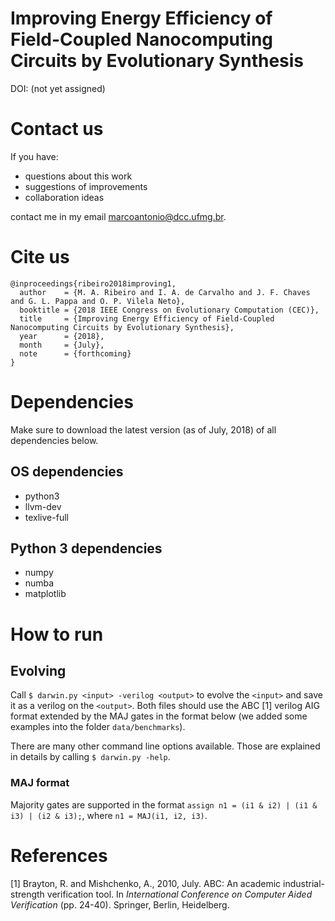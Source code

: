 # Improving Energy Efficiency of Field-Coupled Nanocomputing Circuits by Evolutionary Synthesis
DOI: (not yet assigned)

# Contact us
If you have:
- questions about this work
- suggestions of improvements
- collaboration ideas

contact me in my email [marcoantonio@dcc.ufmg.br](mailto:marcoantonio@dcc.ufmg.br).

# Cite us

```
@inproceedings{ribeiro2018improving1,
  author    = {M. A. Ribeiro and I. A. de Carvalho and J. F. Chaves and G. L. Pappa and O. P. Vilela Neto},
  booktitle = {2018 IEEE Congress on Evolutionary Computation (CEC)},
  title     = {Improving Energy Efficiency of Field-Coupled Nanocomputing Circuits by Evolutionary Synthesis},
  year      = {2018},
  month     = {July},
  note      = {forthcoming}
}
```

# Dependencies

Make sure to download the latest version (as of July, 2018) of all dependencies below.

## OS dependencies
- python3
- llvm-dev
- texlive-full

## Python 3 dependencies
- numpy
- numba
- matplotlib

# How to run

## Evolving
Call `$ darwin.py <input> -verilog <output>` to evolve the `<input>` and save it as a verilog on the `<output>`.
Both files should use the ABC [1] verilog AIG format extended by the MAJ gates in the format below
(we added some examples into the folder `data/benchmarks`).

There are many other command line options available. Those are explained in details by
calling `$ darwin.py -help`.

### MAJ format

Majority gates are supported in the format `assign n1 = (i1 & i2) | (i1 & i3) | (i2 & i3);`,
where `n1 = MAJ(i1, i2, i3)`.

# References
[1] Brayton, R. and Mishchenko, A., 2010, July. ABC: An academic industrial-strength verification tool.
In _International Conference on Computer Aided Verification_ (pp. 24-40). Springer, Berlin, Heidelberg.
